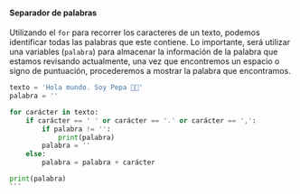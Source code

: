 #### Separador de palabras

Utilizando el `for` para recorrer los caracteres de un texto, podemos identificar todas las palabras que este contiene. Lo importante, será utilizar una variables (`palabra`) para almacenar la información de la palabra que estamos revisando actualmente, una vez que encontremos un espacio o signo de puntuación, procederemos a mostrar la palabra que encontramos.

````python
texto = 'Hola mundo. Soy Pepa 🐢🌟'
palabra = ''

for carácter in texto:
    if carácter == ' ' or carácter == '.' or carácter == ',':
        if palabra != '':
            print(palabra)
        palabra = ''
    else:
        palabra = palabra + carácter

print(palabra)
```